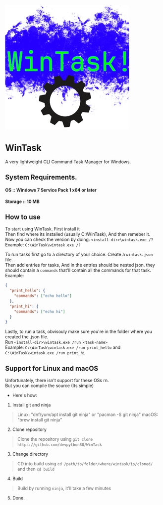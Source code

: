 <img src="/LOGO.png" width="400" />

# WinTask
A very lightweight CLI Command Task Manager for Windows.

## System Requirements.
  #### OS :: Windows 7 Service Pack 1 x64 or later
  #### Storage :: 10 MB


## How to use
To start using WinTask. First install it <br>
Then find where its installed (usually C:\WinTask), And then remeber it. <br>
Now you can check the version by doing: `<install-dir>\wintask.exe /?` <br>
  Example: `C:\WinTask\wintask.exe /?`

To run tasks first go to a directory of your choice. Create a `wintask.json` file.<br>
Then add entries for tasks, And in the entries should be nested json. they should contain a `commands` that'll contain all the commands for that task.<br>
Example:<br>
```json
{
  "print_hello": {
    "commands": ["echo hello"]
  },
  "print_hi": {
    "commands": ["echo hi"]
  }
}
```
Lastly, to run a task, obvisouly make sure you're in the folder where you created the .json file.<br>
Run `<install-dir>\wintask.exe /run <task-name>`<br>
Example: `C:\WinTask\wintask.exe /run print_hello` and `C:\WinTask\wintask.exe /run print_hi`



## Support for Linux and macOS
Unfortunately, there isn't support for these OSs rn.<br>
But you can compile the source (Its simple)<br>
- Here's how:
1. Install git and ninja
> Linux: "dnf/yum/apt install git ninja" or "pacman -S git ninja"
> macOS: "brew install git ninja"
2. Clone repository
> Clone the repository using `git clone https://github.com/devpython88/WinTask`
3. Change directory
> CD into build using `cd /path/to/folder/where/wintask/is/cloned/` and then `cd build`
4. Build
> Build by running `ninja`, it'll take a few minutes
5. Done.
